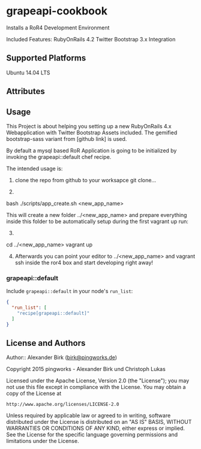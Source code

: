 # grapeapi-cookbook

Installs a RoR4 Development Environment

Included Features:
RubyOnRails 4.2
Twitter Bootstrap 3.x Integration

## Supported Platforms

Ubuntu 14.04 LTS

## Attributes

## Usage

This Project is about helping you setting up a new RubyOnRails 4.x Webapplication with Twitter Bootstrap
Assets included. The gemified bootstrap-sass variant from [github link] is used.

By default a mysql based RoR Application is going to be initialized by invoking the grapeapi::default chef recipe.

The intended usage is:

1) clone the repo from github to your worksapce
git clone...


2)
bash ./scripts/app_create.sh <new_app_name>

This will create a new folder ../<new_app_name> and prepare everything inside this folder to be
automatically setup during the first vagrant up run:

3)
cd ../<new_app_name>
vagrant up

4) Afterwards you can point your editor to ../<new_app_name> and vagrant ssh inside the ror4 box and start
developing right away!

### grapeapi::default

Include `grapeapi::default` in your node's `run_list`:

```json
{
  "run_list": [
    "recipe[grapeapi::default]"
  ]
}
```

## License and Authors

Author:: Alexander Birk (birk@pingworks.de)

Copyright 2015 pingworks - Alexander Birk und Christoph Lukas

Licensed under the Apache License, Version 2.0 (the "License");
you may not use this file except in compliance with the License.
You may obtain a copy of the License at

    http://www.apache.org/licenses/LICENSE-2.0

Unless required by applicable law or agreed to in writing, software
distributed under the License is distributed on an "AS IS" BASIS,
WITHOUT WARRANTIES OR CONDITIONS OF ANY KIND, either express or implied.
See the License for the specific language governing permissions and
limitations under the License.
